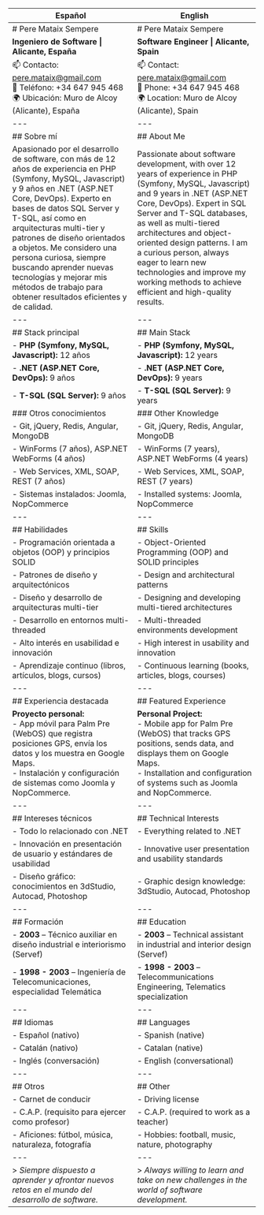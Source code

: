 | Español                                                                                                                | English                                                                                                                |
|------------------------------------------------------------------------------------------------------------------------|------------------------------------------------------------------------------------------------------------------------|
| # Pere Mataix Sempere                                                                                                  | # Pere Mataix Sempere                                                                                                  |
| **Ingeniero de Software \| Alicante, España**                                                                          | **Software Engineer \| Alicante, Spain**                                                                               |
| 📫 Contacto: pere.mataix@gmail.com  <br> 📱 Teléfono: +34 647 945 468 <br> 🌍 Ubicación: Muro de Alcoy (Alicante), España | 📫 Contact: pere.mataix@gmail.com  <br> 📱 Phone: +34 647 945 468 <br> 🌍 Location: Muro de Alcoy (Alicante), Spain      |
| ---                                                                                                                    | ---                                                                                                                    |
| ## Sobre mí                                                                                                            | ## About Me                                                                                                            |
| Apasionado por el desarrollo de software, con más de 12 años de experiencia en PHP (Symfony, MySQL, Javascript) y 9 años en .NET (ASP.NET Core, DevOps). Experto en bases de datos SQL Server y T-SQL, así como en arquitecturas multi-tier y patrones de diseño orientados a objetos. Me considero una persona curiosa, siempre buscando aprender nuevas tecnologías y mejorar mis métodos de trabajo para obtener resultados eficientes y de calidad. | Passionate about software development, with over 12 years of experience in PHP (Symfony, MySQL, Javascript) and 9 years in .NET (ASP.NET Core, DevOps). Expert in SQL Server and T-SQL databases, as well as multi-tiered architectures and object-oriented design patterns. I am a curious person, always eager to learn new technologies and improve my working methods to achieve efficient and high-quality results. |
| ---                                                                                                                    | ---                                                                                                                    |
| ## Stack principal                                                                                                     | ## Main Stack                                                                                                          |
| - **PHP (Symfony, MySQL, Javascript):** 12 años                                                                        | - **PHP (Symfony, MySQL, Javascript):** 12 years                                                                       |
| - **.NET (ASP.NET Core, DevOps):** 9 años                                                                              | - **.NET (ASP.NET Core, DevOps):** 9 years                                                                             |
| - **T-SQL (SQL Server):** 9 años                                                                                       | - **T-SQL (SQL Server):** 9 years                                                                                      |
| ### Otros conocimientos                                                                                                | ### Other Knowledge                                                                                                    |
| - Git, jQuery, Redis, Angular, MongoDB                                                                                 | - Git, jQuery, Redis, Angular, MongoDB                                                                                 |
| - WinForms (7 años), ASP.NET WebForms (4 años)                                                                         | - WinForms (7 years), ASP.NET WebForms (4 years)                                                                       |
| - Web Services, XML, SOAP, REST (7 años)                                                                               | - Web Services, XML, SOAP, REST (7 years)                                                                              |
| - Sistemas instalados: Joomla, NopCommerce                                                                             | - Installed systems: Joomla, NopCommerce                                                                               |
| ---                                                                                                                    | ---                                                                                                                    |
| ## Habilidades                                                                                                         | ## Skills                                                                                                              |
| - Programación orientada a objetos (OOP) y principios SOLID                                                            | - Object-Oriented Programming (OOP) and SOLID principles                                                               |
| - Patrones de diseño y arquitectónicos                                                                                 | - Design and architectural patterns                                                                                    |
| - Diseño y desarrollo de arquitecturas multi-tier                                                                      | - Designing and developing multi-tiered architectures                                                                  |
| - Desarrollo en entornos multi-threaded                                                                                | - Multi-threaded environments development                                                                              |
| - Alto interés en usabilidad e innovación                                                                              | - High interest in usability and innovation                                                                            |
| - Aprendizaje continuo (libros, artículos, blogs, cursos)                                                             | - Continuous learning (books, articles, blogs, courses)                                                                |
| ---                                                                                                                    | ---                                                                                                                    |
| ## Experiencia destacada                                                                                               | ## Featured Experience                                                                                                 |
| **Proyecto personal:** <br> - App móvil para Palm Pre (WebOS) que registra posiciones GPS, envía los datos y los muestra en Google Maps.<br>- Instalación y configuración de sistemas como Joomla y NopCommerce. | **Personal Project:** <br> - Mobile app for Palm Pre (WebOS) that tracks GPS positions, sends data, and displays them on Google Maps.<br>- Installation and configuration of systems such as Joomla and NopCommerce. |
| ---                                                                                                                    | ---                                                                                                                    |
| ## Intereses técnicos                                                                                                  | ## Technical Interests                                                                                                 |
| - Todo lo relacionado con .NET                                                                                         | - Everything related to .NET                                                                                           |
| - Innovación en presentación de usuario y estándares de usabilidad                                                     | - Innovative user presentation and usability standards                                                                 |
| - Diseño gráfico: conocimientos en 3dStudio, Autocad, Photoshop                                                        | - Graphic design knowledge: 3dStudio, Autocad, Photoshop                                                               |
| ---                                                                                                                    | ---                                                                                                                    |
| ## Formación                                                                                                           | ## Education                                                                                                           |
| - **2003** – Técnico auxiliar en diseño industrial e interiorismo (Servef)                                             | - **2003** – Technical assistant in industrial and interior design (Servef)                                            |
| - **1998 - 2003** – Ingeniería de Telecomunicaciones, especialidad Telemática                                          | - **1998 - 2003** – Telecommunications Engineering, Telematics specialization                                          |
| ---                                                                                                                    | ---                                                                                                                    |
| ## Idiomas                                                                                                             | ## Languages                                                                                                           |
| - Español (nativo)                                                                                                     | - Spanish (native)                                                                                                     |
| - Catalán (nativo)                                                                                                     | - Catalan (native)                                                                                                     |
| - Inglés (conversación)                                                                                                | - English (conversational)                                                                                             |
| ---                                                                                                                    | ---                                                                                                                    |
| ## Otros                                                                                                               | ## Other                                                                                                               |
| - Carnet de conducir                                                                                                   | - Driving license                                                                                                      |
| - C.A.P. (requisito para ejercer como profesor)                                                                        | - C.A.P. (required to work as a teacher)                                                                               |
| - Aficiones: fútbol, música, naturaleza, fotografía                                                                    | - Hobbies: football, music, nature, photography                                                                        |
| ---                                                                                                                    | ---                                                                                                                    |
| > _Siempre dispuesto a aprender y afrontar nuevos retos en el mundo del desarrollo de software._                       | > _Always willing to learn and take on new challenges in the world of software development._                           |
